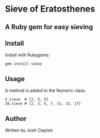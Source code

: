 # Sieve of Eratosthenes

## A Ruby gem for easy sieving

## Install

Install with Rubygems:

    gem install sieve

## Usage

A method is added to the Numeric class.

    5.sieve  # [2, 3, 5]
    20.sieve # [2, 3, 5, 7, 11, 13, 17]

## Author

Written by Josh Clayton
